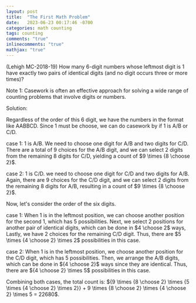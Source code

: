 ```yaml
---
layout: post
title:  "The First Math Problem"
date:   2023-06-23 00:17:46 -0700
categories: math counting
tags: counting
comments: "true"
inlinecomments: "true"
mathjax: "true"
---
```

(Lehigh MC-2018-19) How many 6-digit numbers whose leftmost digit is 1 have exactly two pairs of identical digits (and no digit occurs three or more times)?

<!--more-->

Note 1: Casework is often an effective approach for solving a wide range of counting problems that involve digits or numbers.

Solution: 

Regardless of the order of this 6 digit, we have the numbers in the format like AABBCD. Since 1 must be choose, we can do casework by if 1 is A/B or C/D. 

case 1: 1 is A/B. We need to choose one digit for A/B and two digits for C/D. There are a total of 9 choices for the A/B digit, and we can select 2 digits from the remaining 8 digits for C/D, yielding a count of $9 \times {8 \choose 2}$.

case 2: 1 is C/D. we need to choose one digit for C/D and two digits for A/B. Again, there are 9 choices for the C/D digit, and we can select 2 digits from the remaining 8 digits for A/B, resulting in a count of $9 \times {8 \choose 2}$.

Now, let's consider the order of the six digits.

case 1: When 1 is in the leftmost position, we can choose another position for the second 1, which has 5 possibilities. Next, we select 2 positions for another pair of identical digits, which can be done in $4 \choose 2$ ways, Lastly, we have 2 choices for the remaining C/D digit. Thus, there are $5 \times {4 \choose 2} \times 2$ possibilities in this case.

case 2: When 1 is in the leftmost position, we choose another position for the C/D digit, which has 5 possibilities. Then, we arrange the A/B digits, which can be done in ${4 \choose 2}$ ways since they are identical. Thus, there are ${4 \choose 2} \times 5$ possibilities in this case.

Combining both cases, the total count is:
${9 \times {8 \choose 2} \times {5 \times {4 \choose 2} \times 2}}  +  9 \times {8 \choose 2} \times {4 \choose 2} \times 5 = 22680$.